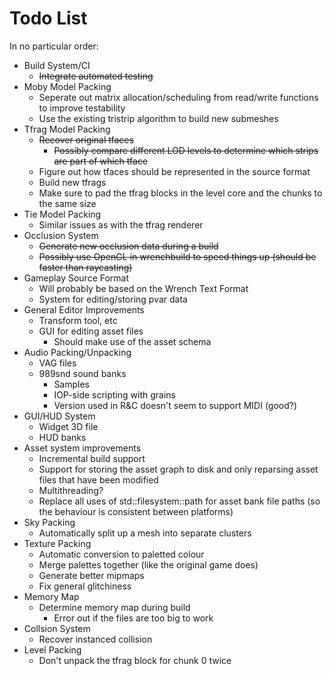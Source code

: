 # Todo List

In no particular order:

- Build System/CI
	- ~~Integrate automated testing~~
- Moby Model Packing
	- Seperate out matrix allocation/scheduling from read/write functions to improve testability
	- Use the existing tristrip algorithm to build new submeshes
- Tfrag Model Packing
	- ~~Recover original tfaces~~
		- ~~Possibly compare different LOD levels to determine which strips are part of which tface~~
	- Figure out how tfaces should be represented in the source format
	- Build new tfrags
	- Make sure to pad the tfrag blocks in the level core and the chunks to the same size
- Tie Model Packing
	- Similar issues as with the tfrag renderer
- Occlusion System
	- ~~Generate new occlusion data during a build~~
	- ~~Possibly use OpenGL in wrenchbuild to speed things up (should be faster than raycasting)~~
- Gameplay Source Format
	- Will probably be based on the Wrench Text Format
	- System for editing/storing pvar data
- General Editor Improvements
	- Transform tool, etc
	- GUI for editing asset files
		- Should make use of the asset schema
- Audio Packing/Unpacking
	- VAG files
	- 989snd sound banks
		- Samples
		- IOP-side scripting with grains
		- Version used in R&C doesn't seem to support MIDI (good?)
- GUI/HUD System
	- Widget 3D file
	- HUD banks
- Asset system improvements
	- Incremental build support
	- Support for storing the asset graph to disk and only reparsing asset files that have been modified
	- Multithreading?
	- Replace all uses of std::filesystem::path for asset bank file paths (so the behaviour is consistent between platforms)
- Sky Packing
	- Automatically split up a mesh into separate clusters
- Texture Packing
	- Automatic conversion to paletted colour
	- Merge palettes together (like the original game does)
	- Generate better mipmaps
	- Fix general glitchiness
- Memory Map
	- Determine memory map during build
		- Error out if the files are too big to work
- Collsion System
	- Recover instanced collision
- Level Packing
	- Don't unpack the tfrag block for chunk 0 twice

